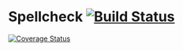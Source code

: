 # Spellcheck [![Build Status](https://travis-ci.org/hpi-swa-teaching/SWT18-Project-14.svg?branch=master)](https://travis-ci.org/hpi-swa-teaching/SWT18-Project-14)

[![Coverage Status](https://coveralls.io/repos/github/hpi-swa-teaching/SWT18-Project-14/badge.svg?branch=master)](https://coveralls.io/github/hpi-swa-teaching/SWT18-Project-14?branch=master)
